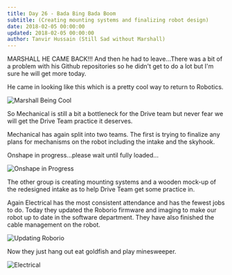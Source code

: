```yaml
---
title: Day 26 - Bada Bing Bada Boom
subtitle: (Creating mounting systems and finalizing robot design)
date: 2018-02-05 00:00:00
updated: 2018-02-05 00:00:00
author: Tanvir Hussain (Still Sad without Marshall)
---
```


MARSHALL HE CAME BACK!!! And then he had to leave...There was a bit of a problem with his Github repositories so he didn't get to do a lot but I'm sure he will get more today.


He came in looking like this which is a pretty cool way to return to Robotics.

![Marshall Being Cool](/images/20180305/marshall-is-cool.jpg)

So Mechanical is still a bit a bottleneck for the Drive team but never fear we will get the Drive Team practice it deserves.

Mechanical has again split into two teams. The first is trying to finalize any plans for mechanisms on the robot including the intake and the skyhook.

Onshape in progress...please wait until fully loaded...

![Onshape in Progress](/images/20180305/onshape.jpg)

The other group is creating mounting systems and a wooden mock-up of the redesigned intake as to help Drive Team get some practice in.

Again Electrical has the most consistent attendance and has the fewest jobs to do. Today they updated the Roborio firmware and imaging to make our robot up to date in the software department. They have also finished the cable management on the robot.

![Updating Roborio](/images/20180305/roborio.jpg)

Now they just hang out eat goldfish and play minesweeper.

![Electrical](/images/20180305/electrical.jpg)

